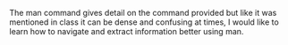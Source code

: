 The man command gives detail on the command provided but like it was mentioned in class it can be dense and confusing at times, I would like to learn how to navigate and extract information better using man.